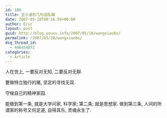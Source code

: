 ```yaml
---
id: 186
title: 王小波的几句话乱编
date: 2007-05-10T00:16:59+00:00
author: Eric
layout: post
guid: http://blog.youxu.info/2007/05/10/wangxiaobo/
permalink: /2007/05/10/wangxiaobo/
dsq_thread_id:
  - 446454872
categories:
  - Article
---
```

人在世上, 一要反对无知, 二要反对无聊.

要做特立独行的猪, 坚定的寻找无双.

守候自己的精神家园.

能做到第一条, 就是大学问家, 科学家; 第二条, 就是思想家. 做到第三条, 人间的所谓家的称号又何足道, 自得其乐, 灵魂永生了.